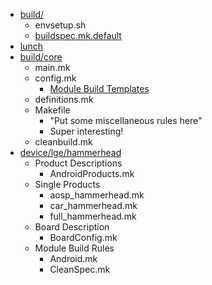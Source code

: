 - [build/](http://androidxref.com/5.1.0_r1/xref/build)
  - envsetup.sh
  - [buildspec.mk.default](http://androidxref.com/5.1.0_r1/xref/build/buildspec.mk.default)
- [lunch](http://androidxref.com/5.1.0_r1/xref/build/envsetup.sh#481)
- [build/core](http://androidxref.com/5.1.0_r1/xref/build/core/)
  - main.mk
  - config.mk
    - [Module Build Templates](http://androidxref.com/5.1.0_r1/xref/build/core/config.mk#62)
  - definitions.mk
  - Makefile
    - "Put some miscellaneous rules here"
    - Super interesting!
  - cleanbuild.mk
- [device/lge/hammerhead](http://androidxref.com/5.1.0_r1/xref/device/lge/hammerhead/)
  - Product Descriptions
    - AndroidProducts.mk
  - Single Products
    - aosp_hammerhead.mk
    - car_hammerhead.mk
    - full_hammerhead.mk
  - Board Description
    - BoardConfig.mk
  - Module Build Rules
    - Android.mk
    - CleanSpec.mk
